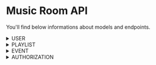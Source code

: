 # Music Room API

You'll find below informations about models and endpoints.

<details>

<summary>USER</summary>

### MODEL 
Name | Type
 --- | ---
**Id** | `primitive.ObjectID`
**Login*** | `string`
**Mail*** | `string`
**Password*** | `string`
**Friends** | `string[]`
**Events** | `string[]`
**Playlists** | `string[]`
**Avatar** | `string`

(*) mandatory field(s) when creating/updating

### ENDPOINTS 
Route | Method | Utility
 --- | --- | ---
`/users` | **GET** | return every users
`/users/{id}` | **GET** | return one user
`/users/{id}` | **POST** | create one user
`/users/{id}` | **PUT** | update one user
`/users/{id}` | **DELETE** | delete one user
`/users/addFriend/{id}` | **PUT** | add a friend to `friends` field
`/users/removeFriend/{id}` | **PUT** | remove a friend from `friends` field
`/users/addPlaylist/{id}` | **PUT** | add a playlist to `playlists` field
`/users/removePlaylist/{id}` | **PUT** | remove a playlist from `playlists` field
`/users/addEvent/{id}` | **PUT** | add an event to `events` field
`/users/removeEvent/{id}` | **PUT** | remove an event from `events` field
</details>

<details>

<summary>PLAYLIST</summary>

### MODEL
Name | Type
 --- | ---
**Id** | `primitive.ObjectID`
**Name*** | `string`
**Owner_id** | `string`
**Authorization_id** | `string`
**Songs** | `Song[]`
**Picture** | `string`

#### Song
Name | Type
 --- | ---
**Id** | `primitive.ObjectID`
**Name*** | `string`
**Score** | `uint`

(*) mandatory field(s) when creating/updating

### ENDPOINTS
Route | Method | Utility
 --- | --- | ---
`/playlists` | **GET** | return every playlists
`/playlists/{id}` | **GET** | return one playlist
`/playlists/{id}` | **POST** | create one playlist
`/playlists/{id}` | **PUT** | update one playlist
`/playlists/{id}` | **DELETE** | delete one playlist
`/playlists/addSong/{id}` | **PUT** | add a song to `songs` field
`/playlists/removeSong/{id}` | **PUT** | remove a song from `songs` field
</details>

<details>

<summary>EVENT</summary>

### MODEL
Name | Type | Value
 --- | --- | ---
**Id** | `primitive.ObjectID`
**Name*** | `string`
**Playlist_id** | `string`
**Picture** | `string`
**Start*** | `string`
**End*** | `string`
**Status** | `string` | pending/ongoing/finished

(*) mandatory field(s) when creating/updating

### ENDPOINTS
Route | Method | Utility
 --- | --- | ---
`/events` | **GET** | return every events
`/events/{id}` | **GET** | return one event
`/events/{id}` | **POST** | create one event
`/events/{id}` | **PUT** | update one event
`/events/{id}` | **DELETE** | delete one event
`/events/addPlaylist/{id}` | **PUT** | add a playlist to `playlists` field
`/events/removePlaylist/{id}` | **PUT** | remove a playlist from `playlists` field
`/events/removeUpdateStatus/{id}` | **PUT** | update `status` field
</details>

<details>

<summary>AUTHORIZATION</summary>

### MODEL
Name | Type | Value
 --- | --- | ---
**Id** | `primitive.ObjectID`
**Owner_id** | `string`
**Status** | `string` | public/private
**Guest** | `Guest[]`

#### Guest
Name | Type
 --- | ---
**Id** | `primitive.ObjectID`
**Name*** | `string`
**Contributor** | bool

(*) mandatory field(s) when creating/updating

### ENDPOINTS
Route | Method | Utility
 --- | --- | ---
`/authorizations` | **GET** | return every authorizations
`/authorizations/{id}` | **GET** | return one authorization
`/authorizations/{id}` | **POST** | create one authorization
`/authorizations/{id}` | **PUT** | update one authorization
`/authorizations/{id}` | **DELETE** | delete one authorization
`/authorizations/addGuest/{id}` | **PUT** | add a guest to `guests` field
`/authorizations/removeGuest/{id}` | **PUT** | remove a guest from `guests` field
</details>
